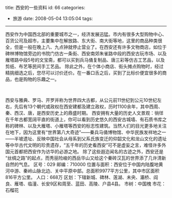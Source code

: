 title: 西安的一些资料
id: 66
categories:
  - 旅游
date: 2008-05-04 13:05:04
tags:
---

<div id="msgcns!9697D6160EFEBC17!1652" class="bvMsg">

西安作为中国西北部的重要城市之一，经济发展迅猛。市内有很多大型购物中心、百货公司及超市，主要集中在解放路、东大街、南大街等地，这里的商品种类很全，但是一般在晚上八、九点钟就停止营业了。在西安还有许多文物商店，如位于碑林博物馆旁边的书院门仿古一条街、西安南郊朱雀路中段的西安古玩市场、以及雁塔路中段5号的文宝斋，都可以买到兵马俑复制品、唐三彩等仿古工艺品，以及剪纸、布艺等民间手工艺品。
除此之外，在个体小商店、街头摊点购物时，经过精挑细选之后，您尽可以讨价还价。在一番口舌之后，买到了比标价便宜很多的商品，也是购物的乐趣之一。 <p> 

西安与雅典、罗马、开罗并称为世界四大古都，从公元前11世纪到公元10世纪左右，先后有13个朝代或政权在西安建都及建立政权，历时1100余年，其中西周、秦、西汉、唐，是西安历史上的鼎盛时期。
西安拥有大量的历史人文景观：徜徉在千年古都宽阔平直的街道上，你可以看到历史悠久的西安古城墙、有石质书库之称的碑林、以及大雁塔、小雁塔等西安的标志性建筑。当然人们的目光更多地关注在地下，因为这里有“世界第八大奇迹”——秦兵马俑博物馆、中华民族发祥地之一——半坡遗址、反映中国社会从母系到父系氏族变迁的仰韶文化和龙山文化的遗址等中华古代文明的珍贵遗存，“五千年的历史看西安”可不是虚妄之言，难怪许多外国元首都把西安作为访华的必游之地。
除了这些遐迩闻名的古迹之外，西安还是 “丝绸之路”的起点，而秀丽险峻的西岳华山又给这个秦砖汉瓦的世界添了几许清新自然的气息。
区号：029
邮编：710000
位置与面积：西安位于中国内陆腹地黄河中游、秦岭山脉北边、关中平原中部。总面积9977平方公里，其中市区面积816平方公里。 
人口：668万
区划：下辖新城、碑林、莲湖、未央、灞桥、阎良、雁塔、临潼、长安9区和周至、蓝田、高陵、户县4县。 
市树：中国槐
市花：石榴花 
</div>